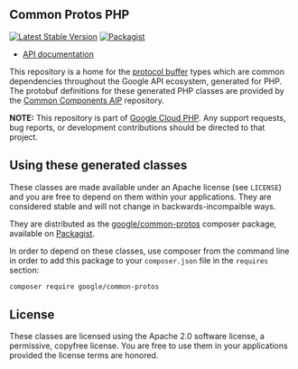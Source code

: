 ## Common Protos PHP

[![Latest Stable Version](https://poser.pugx.org/google/common-protos/v/stable)](https://packagist.org/packages/google/common-protos) [![Packagist](https://img.shields.io/packagist/dm/google/common-protos.svg)](https://packagist.org/packages/google/common-protos)

* [API documentation](https://cloud.google.com/php/docs/reference/common-protos/latest)

This repository is a home for the [protocol buffer][protobuf] types which are
common dependencies throughout the Google API ecosystem, generated for PHP.
The protobuf definitions for these generated PHP classes are provided by the
[Common Components AIP][common-components-aip] repository.

**NOTE:** This repository is part of [Google Cloud PHP](https://github.com/googleapis/google-cloud-php). Any
support requests, bug reports, or development contributions should be directed to
that project.

## Using these generated classes

These classes are made available under an Apache license (see `LICENSE`) and
you are free to depend on them within your applications. They are
considered stable and will not change in backwards-incompaible ways.

They are distributed as the [google/common-protos][packagist-common-protos]
composer package, available on [Packagist][packagist].

In order to depend on these classes, use composer from the command line in order
to add this package to your `composer.json` file in the `requires` section:

```bash
composer require google/common-protos
```

## License

These classes are licensed using the Apache 2.0 software license, a
permissive, copyfree license. You are free to use them in your applications
provided the license terms are honored.

[protobuf]: https://developers.google.com/protocol-buffers/
[common-components-aip]: https://google.aip.dev/213
[packagist-common-protos]: https://packagist.org/packages/google/common-protos/
[packagist]: https://packagist.org/
